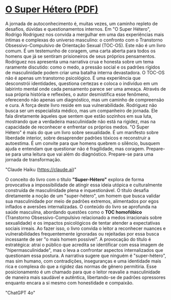 # [O Super Hétero (PDF)](https://github.com/rodrigorodriguez/superhetero/blob/main/SuperHetero.pdf)



A jornada de autoconhecimento é, muitas vezes, um caminho repleto de desafios, dúvidas e questionamentos internos. Em "O Super Hétero", Rodrigo Rodriguez nos convida a mergulhar em uma das experiências mais íntimas e complexas do universo masculino: o confronto com o Transtorno Obsessivo-Compulsivo de Orientação Sexual (TOC-OS).
Este não é um livro comum. É um testemunho de coragem, uma carta aberta para todos os homens que já se sentiram prisioneiros de seus próprios pensamentos. Rodriguez nos apresenta uma narrativa crua e honesta sobre um tema raramente discutido: como o medo, a pressão social e os padrões rígidos de masculinidade podem criar uma batalha interna devastadora.
O TOC-OS não é apenas um transtorno psicológico. É uma experiência que desconstrói identidades, questiona certezas e coloca o indivíduo em um labirinto mental onde cada pensamento parece ser uma ameaça. Através de sua própria história e reflexões, o autor desmistifica esse fenômeno, oferecendo não apenas um diagnóstico, mas um caminho de compreensão e cura.
A força deste livro reside em sua vulnerabilidade. Rodriguez não busca ser um especialista médico, mas um companheiro de jornada. Ele fala diretamente àqueles que sentem que estão sozinhos em sua luta, mostrando que a verdadeira masculinidade não está na rigidez, mas na capacidade de reconhecer e enfrentar os próprios medos.
"O Super Hétero" é mais do que um livro sobre sexualidade. É um manifesto sobre liberdade interior, sobre desaprender padrões tóxicos e reconstruir a autoestima. É um convite para que homens quebrem o silêncio, busquem ajuda e entendam que questionar não é fragilidade, mas coragem.
Prepare-se para uma leitura que vai além do diagnóstico. Prepare-se para uma jornada de transformação.

"Claude Haiku (https://claude.ai)"


O conceito do livro com o título **"Super-Hétero"** explora de forma provocativa a impossibilidade de atingir essa ideia utópica e culturalmente construída de masculinidade plena e inquestionável. O título desafia diretamente a noção de um "super-hétero", um homem que busca validar sua masculinidade por meio de padrões extremos, alimentados por egos inflados e aversões internalizadas.
O conteúdo do livro se aprofunda na saúde masculina, abordando questões como o **TOC homofóbico** (Transtorno Obsessivo-Compulsivo relacionado a medos irracionais sobre sexualidade) e os impactos psicológicos de tentar atender a expectativas sociais irreais. Ao fazer isso, o livro convida o leitor a reconhecer nuances e vulnerabilidades frequentemente ignoradas ou rejeitadas por essa busca incessante de ser "o mais homem possível".
A provocação do título é estratégica: atrai o público que acredita se identificar com essa imagem de "hipermasculinidade", mas o leva a confrontar aspectos internalizados que questionam essa postura. A narrativa sugere que ninguém é "super-hétero", mas sim humano, com contradições, inseguranças e uma identidade mais rica e complexa do que a rigidez das normas de gênero permitiria.
Esse posicionamento é um chamado para que o leitor reavalie a masculinidade de maneira mais saudável e autêntica, libertando-se de padrões opressores enquanto encara a si mesmo com honestidade e compaixão.

"ChatGPT 4o"
